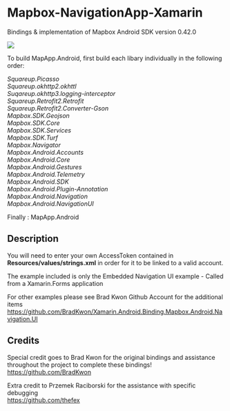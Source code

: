 # Mapbox-NavigationApp-Xamarin
Bindings &amp; implementation of Mapbox Android SDK version 0.42.0

<img src="https://docs.mapbox.com/help/demos/custom-markers-gl-js/mapbox-icon.png"></img>

To build MapApp.Android, first build each libary individually in the following order: </br>

<i>Squareup.Picasso</br>
Squareup.okhttp2.okhttl</br>
Suqareup.okhttp3.logging-interceptor</br>
Squareup.Retrofit2.Retrofit</br>
Squareup.Retrofit2.Converter-Gson</br>
Mapbox.SDK.Geojson</br>
Mapbox.SDK.Core</br>
Mapbox.SDK.Services</br>
Mapbox.SDK.Turf</br>
Mapbox.Navigator</br>
Mapbox.Android.Accounts</br>
Mapbox.Android.Core</br>
Mapbox.Android.Gestures</br>
Mapbox.Android.Telemetry</br>
Mapbox.Android.SDK</br>
Mapbox.Android.Plugin-Annotation</br>
Mapbox.Android.Navigation</br>
Mapbox.Android.NavigationUI</br></i>

Finally : MapApp.Android

<h2>Description</h2>

You will need to enter your own AccessToken contained in <b>Resources/values/strings.xml</b> in order for it to be linked to a valid account.

The example included is only the Embedded Navigation UI example - Called from a Xamarin.Forms application</br>

For other examples please see Brad Kwon Github Account for the additional items</br>
<a href="https://github.com/BradKwon/Xamarin.Android.Binding.Mapbox.Android.Navigation.UI">https://github.com/BradKwon/Xamarin.Android.Binding.Mapbox.Android.Navigation.UI</a>

<h2>Credits</h2>

Special credit goes to Brad Kwon for the original bindings and assistance throughout the project to complete these bindings!
<a href="https://github.com/BradKwon">https://github.com/BradKwon</a>

Extra credit to Przemek Raciborski for the assistance with specific debugging</br>
<a href="https://github.com/thefex">https://github.com/thefex</a>
